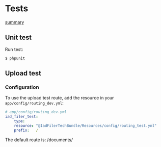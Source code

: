 Tests
=====

[summary](/README.md)

## Unit test

Run test:

    $ phpunit

## Upload test

### Configuration

To use the upload test route, add the resource in your `app/config/routing_dev.yml`:

```yml
# app/config/routing_dev.yml
iad_filer_test:
    type:
    resource: "@IadFilerTechBundle/Resources/config/routing_test.yml"
    prefix:   /
```

The default route is: /documents/
